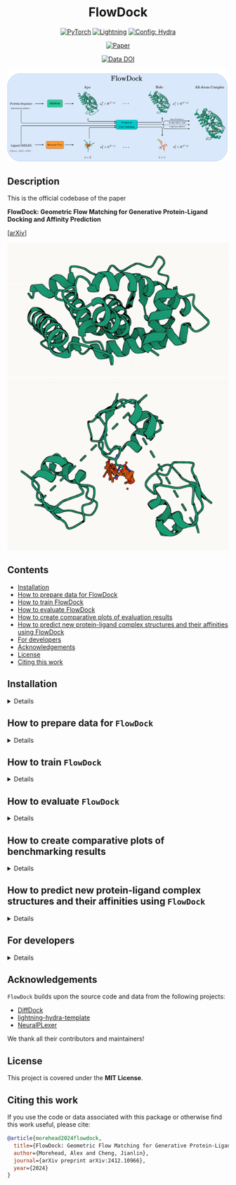 <div align="center">

# FlowDock

<a href="https://pytorch.org/get-started/locally/"><img alt="PyTorch" src="https://img.shields.io/badge/PyTorch-ee4c2c?logo=pytorch&logoColor=white"></a>
<a href="https://pytorchlightning.ai/"><img alt="Lightning" src="https://img.shields.io/badge/-Lightning-792ee5?logo=pytorchlightning&logoColor=white"></a>
<a href="https://hydra.cc/"><img alt="Config: Hydra" src="https://img.shields.io/badge/Config-Hydra-89b8cd"></a>

<!-- <a href="https://github.com/ashleve/lightning-hydra-template"><img alt="Template" src="https://img.shields.io/badge/-Lightning--Hydra--Template-017F2F?style=flat&logo=github&labelColor=gray"></a><br> -->

[![Paper](http://img.shields.io/badge/paper-arxiv.2412.10966-B31B1B.svg)](https://arxiv.org/abs/2412.10966)

<!-- [![Conference](http://img.shields.io/badge/AnyConference-year-4b44ce.svg)](https://papers.nips.cc/paper/2020) -->

[![Data DOI](https://zenodo.org/badge/DOI/10.5281/zenodo.14660031.svg)](https://doi.org/10.5281/zenodo.14660031)

<img src="./img/FlowDock.png" width="600">

</div>

## Description

This is the official codebase of the paper

**FlowDock: Geometric Flow Matching for Generative Protein-Ligand Docking and Affinity Prediction**

\[[arXiv](https://arxiv.org/abs/2412.10966)\]

<div align="center">

![Animation of a flow model-predicted 3D protein-ligand complex structure visualized successively](img/6I67.gif)
![Animation of a flow model-predicted 3D protein-multi-ligand complex structure visualized successively](img/T1152.gif)

</div>

## Contents

- [Installation](#installation)
- [How to prepare data for FlowDock](#how-to-prepare-data-for-flowdock)
- [How to train FlowDock](#how-to-train-flowdock)
- [How to evaluate FlowDock](#how-to-evaluate-flowdock)
- [How to create comparative plots of evaluation results](#how-to-create-comparative-plots-of-evaluation-results)
- [How to predict new protein-ligand complex structures and their affinities using FlowDock](#how-to-predict-new-protein-ligand-complex-structures-using-flowdock)
- [For developers](#for-developers)
- [Acknowledgements](#acknowledgements)
- [License](#license)
- [Citing this work](#citing-this-work)

## Installation

<details>

Install Mamba

```bash
wget "https://github.com/conda-forge/miniforge/releases/latest/download/Miniforge3-$(uname)-$(uname -m).sh"
bash Miniforge3-$(uname)-$(uname -m).sh  # accept all terms and install to the default location
rm Miniforge3-$(uname)-$(uname -m).sh  # (optionally) remove installer after using it
source ~/.bashrc  # alternatively, one can restart their shell session to achieve the same result
```

Install dependencies

```bash
# clone project
git clone https://github.com/BioinfoMachineLearning/FlowDock
cd FlowDock

# create conda environment
mamba env create -f environments/flowdock_environment.yaml
conda activate FlowDock  # NOTE: one still needs to use `conda` to (de)activate environments
pip3 install -e . # install local project as package
```

Download checkpoints

```bash
# pretrained NeuralPLexer weights
cd checkpoints/
wget https://zenodo.org/records/10373581/files/neuralplexermodels_downstream_datasets_predictions.zip
unzip neuralplexermodels_downstream_datasets_predictions.zip
rm neuralplexermodels_downstream_datasets_predictions.zip
cd ../
```

```bash
# pretrained FlowDock weights
wget https://zenodo.org/records/14660031/files/flowdock_checkpoints.tar.gz
tar -xzf flowdock_checkpoints.tar.gz
rm flowdock_checkpoints.tar.gz
```

Download preprocessed datasets

```bash
# cached input data for training/validation/testing
wget "https://mailmissouri-my.sharepoint.com/:u:/g/personal/acmwhb_umsystem_edu/ER1hctIBhDVFjM7YepOI6WcBXNBm4_e6EBjFEHAM1A3y5g?download=1"
tar -xzf flowdock_data_cache.tar.gz
rm flowdock_data_cache.tar.gz

# cached data for PDBBind, Binding MOAD, DockGen, and the PDB-based van der Mers (vdM) dataset
wget https://zenodo.org/records/14660031/files/flowdock_pdbbind_data.tar.gz
tar -xzf flowdock_pdbbind_data.tar.gz
rm flowdock_pdbbind_data.tar.gz

wget https://zenodo.org/records/14660031/files/flowdock_moad_data.tar.gz
tar -xzf flowdock_moad_data.tar.gz
rm flowdock_moad_data.tar.gz

wget https://zenodo.org/records/14660031/files/flowdock_dockgen_data.tar.gz
tar -xzf flowdock_dockgen_data.tar.gz
rm flowdock_dockgen_data.tar.gz

wget https://zenodo.org/records/14660031/files/flowdock_pdbsidechain_data.tar.gz
tar -xzf flowdock_pdbsidechain_data.tar.gz
rm flowdock_pdbsidechain_data.tar.gz
```

</details>

## How to prepare data for `FlowDock`

<details>

**NOTE:** The following steps (besides downloading PDBBind and Binding MOAD's PDB files) are only necessary if one wants to fully process each of the following datasets manually.
Otherwise, preprocessed versions of each dataset can be found on [Zenodo](https://zenodo.org/records/14660031).

Download data

```bash
# fetch preprocessed PDBBind and Binding MOAD (as well as the optional DockGen and vdM datasets)
cd data/

wget https://zenodo.org/record/6408497/files/PDBBind.zip
wget https://zenodo.org/records/10656052/files/BindingMOAD_2020_processed.tar
wget https://zenodo.org/records/10656052/files/DockGen.tar
wget https://files.ipd.uw.edu/pub/training_sets/pdb_2021aug02.tar.gz

unzip PDBBind.zip
tar -xf BindingMOAD_2020_processed.tar
tar -xf DockGen.tar
tar -xzf pdb_2021aug02.tar.gz

rm PDBBind.zip BindingMOAD_2020_processed.tar DockGen.tar pdb_2021aug02.tar.gz

mkdir pdbbind/ moad/ pdbsidechain/
mv PDBBind_processed/ pdbbind/
mv BindingMOAD_2020_processed/ moad/
mv pdb_2021aug02/ pdbsidechain/

cd ../
```

### Generating ESM2 embeddings for each protein (optional, cached input data available on SharePoint)

To generate the ESM2 embeddings for the protein inputs,
first create all the corresponding FASTA files for each protein sequence

```bash
python flowdock/data/components/esm_embedding_preparation.py --dataset pdbbind --data_dir data/pdbbind/PDBBind_processed/ --out_file data/pdbbind/pdbbind_sequences.fasta
python flowdock/data/components/esm_embedding_preparation.py --dataset moad --data_dir data/moad/BindingMOAD_2020_processed/pdb_protein/ --out_file data/moad/moad_sequences.fasta
python flowdock/data/components/esm_embedding_preparation.py --dataset dockgen --data_dir data/DockGen/processed_files/ --out_file data/DockGen/dockgen_sequences.fasta
python flowdock/data/components/esm_embedding_preparation.py --dataset pdbsidechain --data_dir data/pdbsidechain/pdb_2021aug02/pdb/ --out_file data/pdbsidechain/pdbsidechain_sequences.fasta
```

Then, generate all ESM2 embeddings in batch using the ESM repository's helper script

```bash
python flowdock/data/components/esm_embedding_extraction.py esm2_t33_650M_UR50D data/pdbbind/pdbbind_sequences.fasta data/pdbbind/embeddings_output --repr_layers 33 --include per_tok --truncation_seq_length 4096 --cuda_device_index 0
python flowdock/data/components/esm_embedding_extraction.py esm2_t33_650M_UR50D data/moad/moad_sequences.fasta data/moad/embeddings_output --repr_layers 33 --include per_tok --truncation_seq_length 4096 --cuda_device_index 0
python flowdock/data/components/esm_embedding_extraction.py esm2_t33_650M_UR50D data/DockGen/dockgen_sequences.fasta data/DockGen/embeddings_output --repr_layers 33 --include per_tok --truncation_seq_length 4096 --cuda_device_index 0
python flowdock/data/components/esm_embedding_extraction.py esm2_t33_650M_UR50D data/pdbsidechain/pdbsidechain_sequences.fasta data/pdbsidechain/embeddings_output --repr_layers 33 --include per_tok --truncation_seq_length 4096 --cuda_device_index 0
```

### Predicting apo protein structures using ESMFold (optional, cached data available on Zenodo)

To generate the apo version of each protein structure,
first create ESMFold-ready versions of the combined FASTA files
prepared above by the script `esm_embedding_preparation.py`
for the PDBBind, Binding MOAD, DockGen, and PDBSidechain datasets, respectively

```bash
python flowdock/data/components/esmfold_sequence_preparation.py dataset=pdbbind
python flowdock/data/components/esmfold_sequence_preparation.py dataset=moad
python flowdock/data/components/esmfold_sequence_preparation.py dataset=dockgen
python flowdock/data/components/esmfold_sequence_preparation.py dataset=pdbsidechain
```

Then, predict each apo protein structure using ESMFold's batch
inference script

```bash
# Note: Having a CUDA-enabled device available when running this script is highly recommended
python flowdock/data/components/esmfold_batch_structure_prediction.py -i data/pdbbind/pdbbind_esmfold_sequences.fasta -o data/pdbbind/pdbbind_esmfold_structures --cuda-device-index 0 --skip-existing
python flowdock/data/components/esmfold_batch_structure_prediction.py -i data/moad/moad_esmfold_sequences.fasta -o data/moad/moad_esmfold_structures --cuda-device-index 0 --skip-existing
python flowdock/data/components/esmfold_batch_structure_prediction.py -i data/DockGen/dockgen_esmfold_sequences.fasta -o data/DockGen/dockgen_esmfold_structures --cuda-device-index 0 --skip-existing
python flowdock/data/components/esmfold_batch_structure_prediction.py -i data/pdbsidechain/pdbsidechain_esmfold_sequences.fasta -o data/pdbsidechain/pdbsidechain_esmfold_structures --cuda-device-index 0 --skip-existing
```

Align each apo protein structure to its corresponding
holo protein structure counterpart in PDBBind, Binding MOAD, and PDBSidechain,
taking ligand conformations into account during each alignment

```bash
python flowdock/data/components/esmfold_apo_to_holo_alignment.py dataset=pdbbind num_workers=1
python flowdock/data/components/esmfold_apo_to_holo_alignment.py dataset=moad num_workers=1
python flowdock/data/components/esmfold_apo_to_holo_alignment.py dataset=dockgen num_workers=1
python flowdock/data/components/esmfold_apo_to_holo_alignment.py dataset=pdbsidechain num_workers=1
```

Lastly, assess the apo-to-holo alignments in terms of statistics and structural metrics
to enable runtime-dynamic dataset filtering using such information

```bash
python flowdock/data/components/esmfold_apo_to_holo_assessment.py dataset=pdbbind usalign_exec_path=$MY_USALIGN_EXEC_PATH
python flowdock/data/components/esmfold_apo_to_holo_assessment.py dataset=moad usalign_exec_path=$MY_USALIGN_EXEC_PATH
python flowdock/data/components/esmfold_apo_to_holo_assessment.py dataset=dockgen usalign_exec_path=$MY_USALIGN_EXEC_PATH
python flowdock/data/components/esmfold_apo_to_holo_assessment.py dataset=pdbsidechain usalign_exec_path=$MY_USALIGN_EXEC_PATH
```

</details>

## How to train `FlowDock`

<details>

Train model with default configuration

```bash
# train on CPU
python flowdock/train.py trainer=cpu

# train on GPU
python flowdock/train.py trainer=gpu
```

Train model with chosen experiment configuration from [configs/experiment/](configs/experiment/)

```bash
python flowdock/train.py experiment=experiment_name.yaml
```

For example, reproduce `FlowDock`'s default model training run

```bash
python flowdock/train.py experiment=flowdock_fm
```

**Note:** You can override any parameter from command line like this

```bash
python flowdock/train.py experiment=flowdock_fm trainer.max_epochs=20 data.batch_size=8
```

For example, override parameters to finetune `FlowDock`'s pretrained weights using a new dataset

```bash
python flowdock/train.py experiment=flowdock_fm data=my_new_datamodule ckpt_path=checkpoints/esmfold_prior_paper_weights.ckpt
```

</details>

## How to evaluate `FlowDock`

<details>

To reproduce `FlowDock`'s evaluation results for structure prediction, please refer to its documentation in version `0.6.0-FlowDock` of the [PoseBench](https://github.com/BioinfoMachineLearning/PoseBench/tree/0.6.0-FlowDock?tab=readme-ov-file#how-to-run-inference-with-flowdock) GitHub repository.

To reproduce `FlowDock`'s evaluation results for binding affinity prediction using the PDBBind dataset

```bash
python flowdock/eval.py data.test_datasets=[pdbbind] ckpt_path=checkpoints/esmfold_prior_paper_weights_EMA.ckpt trainer=gpu
... # re-run two more times to gather triplicate results
```

</details>

## How to create comparative plots of benchmarking results

<details>

Download baseline method predictions and results

```bash
# cached predictions and evaluation metrics for reproducing structure prediction paper results
wget https://zenodo.org/records/14660031/files/alphafold3_baseline_method_predictions.tar.gz
tar -xzf alphafold3_baseline_method_predictions.tar.gz
rm alphafold3_baseline_method_predictions.tar.gz

wget https://zenodo.org/records/14660031/files/chai_baseline_method_predictions.tar.gz
tar -xzf chai_baseline_method_predictions.tar.gz
rm chai_baseline_method_predictions.tar.gz

wget https://zenodo.org/records/14660031/files/diffdock_baseline_method_predictions.tar.gz
tar -xzf diffdock_baseline_method_predictions.tar.gz
rm diffdock_baseline_method_predictions.tar.gz

wget https://zenodo.org/records/14660031/files/dynamicbind_baseline_method_predictions.tar.gz
tar -xzf dynamicbind_baseline_method_predictions.tar.gz
rm dynamicbind_baseline_method_predictions.tar.gz

wget https://zenodo.org/records/14660031/files/flowdock_baseline_method_predictions.tar.gz
tar -xzf flowdock_baseline_method_predictions.tar.gz
rm flowdock_baseline_method_predictions.tar.gz

wget https://zenodo.org/records/14660031/files/flowdock_aft_baseline_method_predictions.tar.gz
tar -xzf flowdock_aft_baseline_method_predictions.tar.gz
rm flowdock_aft_baseline_method_predictions.tar.gz

wget https://zenodo.org/records/14660031/files/flowdock_esmfold_baseline_method_predictions.tar.gz
tar -xzf flowdock_esmfold_baseline_method_predictions.tar.gz
rm flowdock_esmfold_baseline_method_predictions.tar.gz

wget https://zenodo.org/records/14660031/files/flowdock_hp_baseline_method_predictions.tar.gz
tar -xzf flowdock_hp_baseline_method_predictions.tar.gz
rm flowdock_hp_baseline_method_predictions.tar.gz

wget https://zenodo.org/records/14660031/files/neuralplexer_baseline_method_predictions.tar.gz
tar -xzf neuralplexer_baseline_method_predictions.tar.gz
rm neuralplexer_baseline_method_predictions.tar.gz

wget https://zenodo.org/records/14660031/files/vina_p2rank_baseline_method_predictions.tar.gz
tar -xzf vina_p2rank_baseline_method_predictions.tar.gz
rm vina_p2rank_baseline_method_predictions.tar.gz

wget https://zenodo.org/records/14660031/files/rfaa_baseline_method_predictions.tar.gz
tar -xzf rfaa_baseline_method_predictions.tar.gz
rm rfaa_baseline_method_predictions.tar.gz
```

Reproduce paper result figures

```bash
jupyter notebook notebooks/posebusters_benchmark_structure_prediction_results_plotting.ipynb
jupyter notebook notebooks/dockgen_structure_prediction_results_plotting.ipynb
jupyter notebook notebooks/casp16_binding_affinity_prediction_results_plotting.ipynb
```

</details>

## How to predict new protein-ligand complex structures and their affinities using `FlowDock`

<details>

For example, generate new protein-ligand complexes for a pair of protein sequence and ligand SMILES strings such as those of the PDBBind 2020 test target `6i67`

```bash
python flowdock/sample.py ckpt_path=checkpoints/esmfold_prior_paper_weights_EMA.ckpt model.cfg.prior_type=esmfold sampling_task=batched_structure_sampling input_receptor='YNKIVHLLVAEPEKIYAMPDPTVPDSDIKALTTLCDLADRELVVIIGWAKHIPGFSTLSLADQMSLLQSAWMEILILGVVYRSLFEDELVYADDYIMDEDQSKLAGLLDLNNAILQLVKKYKSMKLEKEEFVTLKAIALANSDSMHIEDVEAVQKLQDVLHEALQDYEAGQHMEDPRRAGKMLMTLPLLRQTSTKAVQHFYNKLEGKVPMHKLFLEMLEAKV' input_ligand='"c1cc2c(cc1O)CCCC2"' input_template=data/pdbbind/pdbbind_holo_aligned_esmfold_structures/6i67_holo_aligned_esmfold_protein.pdb sample_id='6i67' out_path='./6i67_sampled_structures/' n_samples=5 chunk_size=5 num_steps=40 sampler=VDODE sampler_eta=1.0 start_time='1.0' use_template=true separate_pdb=true visualize_sample_trajectories=true auxiliary_estimation_only=false esmfold_chunk_size=null trainer=gpu
```

Or, for example, generate new protein-ligand complexes for pairs of protein sequences and (multi-)ligand SMILES strings (delimited via `|`) such as those of the CASP15 target `T1152`

```bash
python flowdock/sample.py ckpt_path=checkpoints/esmfold_prior_paper_weights_EMA.ckpt model.cfg.prior_type=esmfold sampling_task=batched_structure_sampling input_receptor='MYTVKPGDTMWKIAVKYQIGISEIIAANPQIKNPNLIYPGQKINIP|MYTVKPGDTMWKIAVKYQIGISEIIAANPQIKNPNLIYPGQKINIP|MYTVKPGDTMWKIAVKYQIGISEIIAANPQIKNPNLIYPGQKINIPN' input_ligand='"CC(=O)NC1C(O)OC(CO)C(OC2OC(CO)C(OC3OC(CO)C(O)C(O)C3NC(C)=O)C(O)C2NC(C)=O)C1O"' input_template=data/test_cases/predicted_structures/T1152.pdb sample_id='T1152' out_path='./T1152_sampled_structures/' n_samples=5 chunk_size=5 num_steps=40 sampler=VDODE sampler_eta=1.0 start_time='1.0' use_template=true separate_pdb=true visualize_sample_trajectories=true auxiliary_estimation_only=false esmfold_chunk_size=null trainer=gpu
```

If you do not already have a template protein structure available for your target of interest, set `input_template=null` to instead have the sampling script predict the ESMFold structure of your provided `input_protein` sequence before running the sampling pipeline. For more information regarding the input arguments available for sampling, please refer to the config at `configs/sample.yaml`.

</details>

## For developers

<details>

Set up `pre-commit` (one time only) for automatic code linting and formatting upon each `git commit`

```bash
pre-commit install
```

Manually reformat all files in the project, as desired

```bash
pre-commit run -a
```

Update dependencies in a `*_environment.yml` file

```bash
mamba env export > env.yaml # e.g., run this after installing new dependencies locally
diff environments/flowdock_environment.yaml env.yaml # note the differences and copy accepted changes back into e.g., `environments/flowdock_environment.yaml`
rm env.yaml # clean up temporary environment file
```

</details>

## Acknowledgements

`FlowDock` builds upon the source code and data from the following projects:

- [DiffDock](https://github.com/gcorso/DiffDock)
- [lightning-hydra-template](https://github.com/ashleve/lightning-hydra-template)
- [NeuralPLexer](https://github.com/zrqiao/NeuralPLexer)

We thank all their contributors and maintainers!

## License

This project is covered under the **MIT License**.

## Citing this work

If you use the code or data associated with this package or otherwise find this work useful, please cite:

```bibtex
@article{morehead2024flowdock,
  title={FlowDock: Geometric Flow Matching for Generative Protein-Ligand Docking and Affinity Prediction},
  author={Morehead, Alex and Cheng, Jianlin},
  journal={arXiv preprint arXiv:2412.10966},
  year={2024}
}
```
